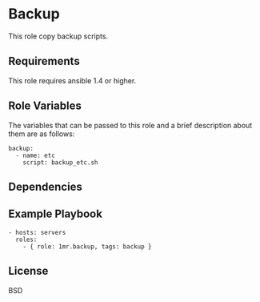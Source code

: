 Backup
======

This role copy backup scripts.

Requirements
------------

This role requires ansible 1.4 or higher.

Role Variables
--------------

The variables that can be passed to this role and a brief description about them are as follows:

    backup:
      - name: etc
        script: backup_etc.sh

        

Dependencies
------------


Example Playbook
----------------

    - hosts: servers
      roles:
        - { role: 1mr.backup, tags: backup }

License
-------

BSD


